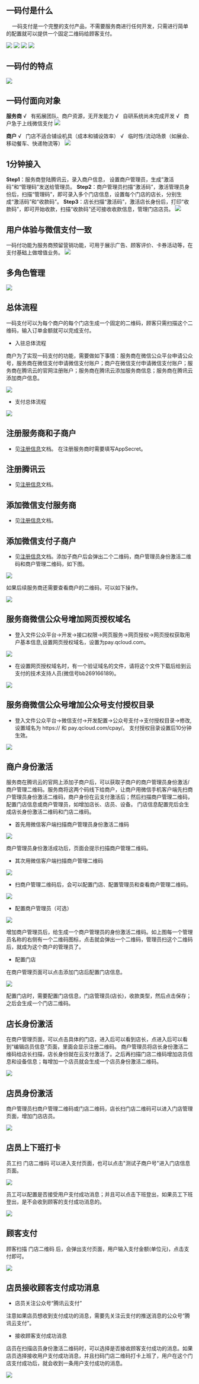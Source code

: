 ## 一码付是什么
&nbsp;&nbsp;&nbsp;&nbsp;一码支付是一个完整的支付产品，不需要服务商进行任何开发，只需进行简单的配置就可以提供一个固定二维码给顾客支付。

![](https://mc.qcloudimg.com/static/img/f3257c1e45619b9e5d1cb5fa766c3c5b/%7BA0AFF396-FC8E-4BFD-B59D-16405C65A6E8%7D.png)
![](https://mc.qcloudimg.com/static/img/a5d730a10ac4d9a4be686603d3d1d558/%7BC736D1EB-ADB3-4B7C-A0B0-47E691F95922%7D.png)
![](https://mc.qcloudimg.com/static/img/8feb89ca6c375540d4d2bdb9b848a15a/%7B80A7289C-BF6E-46F7-8131-E86AC1F16AF7%7D.png)
![](https://mc.qcloudimg.com/static/img/e6d11cca557f936dc21e6bb89e3193f6/%7BFB2648EC-6F37-498C-A5C0-37FF5D5F2B55%7D.png)

## 一码付的特点
![](https://mc.qcloudimg.com/static/img/abd728743df8d185daa2f53f802345ea/%7B54A90A69-A2EF-4676-AEDE-7CF8661D665F%7D.png)

## 一码付面向对象
**服务商**
&radic;&nbsp;&nbsp;&nbsp;有拓展团队、商户资源，无开发能力 
&radic;&nbsp;&nbsp;&nbsp;自研系统尚未完成开发 
&radic;&nbsp;&nbsp;&nbsp;商户急于上线微信支付 
![](https://mc.qcloudimg.com/static/img/2808889d7a29381cfbfed1349a9f30f1/%7B67F4C0A9-62D8-40E6-815E-ED364800D59E%7D.png) 
 
**商户**
&radic;&nbsp;&nbsp;&nbsp;门店不适合铺设机具（成本和铺设效率）
&radic;&nbsp;&nbsp;&nbsp;临时性/流动场景（如展会、移动餐车、快递物流等）
![](https://mc.qcloudimg.com/static/img/4373166bb8d997cb5702df70294539b1/%7BA37CFBDF-B520-4DDA-9FB7-92645042E379%7D.png) 


## 1分钟接入
**Step1**：服务商登陆腾讯云，录入商户信息， 设置商户管理员，生成”激活码”和“管理码”发送给管理员。 
**Step2**：商户管理员扫描“激活码”，激活管理员身份后，扫描“管理码”，即可录入多个门店信息，设置每个门店的店长，分别生成“激活码”和“收款码”。 
**Step3**：店长扫描“激活码”，激活店长身份后，打印“收款码”，即可开始收款，扫描“收款码”还可接收收款信息，管理门店店员。 
![](https://mc.qcloudimg.com/static/img/7c815633c62d2ae246ea3c5ace1ea0c9/%7B209C2CD8-E6DB-4E8B-BFC3-FF46582D328E%7D.png)  

## 用户体验与微信支付一致
一码付功能为服务商预留营销功能，可用于展示广告、顾客评价、卡券活动等，在支付基础上做增值业务。 
![](https://mc.qcloudimg.com/static/img/2529a0d1e19d423426af11e56ebe3069/%7B3B90E105-3E13-455A-BE62-CC551D9C1BEC%7D.png)

## 多角色管理
![](https://mc.qcloudimg.com/static/img/556fdd71ce6ca2fa96006be508976d25/%7B76DF61C1-4A0A-4555-8F10-E08ADEF48DAC%7D.png)



## 总体流程

一码支付可以为每个商户的每个门店生成一个固定的二维码，顾客只需扫描这个二维码，输入订单金额就可以完成支付。

- 入驻总体流程

商户为了实现一码支付的功能，需要做如下事情：服务商在微信公众平台申请公众号，服务商在微信支付申请微信支付账户；商户在微信支付申请微信支付账户；服务商在腾讯云的官网注册账户；服务商在腾讯云添加服务商信息；服务商在腾讯云添加商户信息。

![](https://mc.qcloudimg.com/static/img/5f29d891fae5e95975b20b7c0a4eeaec/image.png)

- 支付总体流程

![](https://mc.qcloudimg.com/static/img/34e120586fa98a11c4514b21a3206950/image.png)

## 注册服务商和子商户

- 见[注册信息](https://www.qcloud.com/document/product/569/8695)文档。 在注册服务商时需要填写AppSecret。

## 注册腾讯云

- 见[注册信息](https://www.qcloud.com/document/product/569/8695)文档。

## 添加微信支付服务商

- 见[注册信息](https://www.qcloud.com/document/product/569/8695)文档。

## 添加微信支付子商户

- 见[注册信息](https://www.qcloud.com/document/product/569/8695)文档。添加子商户后会弹出二个二维码，商户管理员身份激活二维码和商户管理二维码，如下图。

![](https://mc.qcloudimg.com/static/img/2a9e9266927798ead8a3a5c3684122bc/image.png)

如果后续服务商还需要查看商户的二维码，可以如下操作。

![](https://mc.qcloudimg.com/static/img/9a6b926ee36e8bb7d8c88af83c592242/image.png)

## 服务商微信公众号增加网页授权域名

- 登入文件公众平台->开发->接口权限->网页服务->网页授权->网页授权获取用户基本信息,设置网页授权域名，设置为pay.qcloud.com。

![](https://mc.qcloudimg.com/static/img/d8274b9b78546dd39c06ae9be8bba4be/image.png)

- 在设置网页授权域名时，有一个验证域名的文件，请将这个文件下载后给到云支付的技术支持人员(微信号bb269166189)。

![](https://mc.qcloudimg.com/static/img/47317d803e5e6061722d5eaa6d2d011b/image.png)

## 服务商微信公众号增加公众号支付授权目录

- 登入文件公众平台->微信支付->开发配置->公众号支付->支付授权目录->修改,设置域名为 https:// 和 pay.qcloud.com/cpay/。 支付授权目录设置后10分钟生效。

![](https://mc.qcloudimg.com/static/img/3637b1108635a41f5ee3365891bf3b93/image.png)


## 商户身份激活

服务商在腾讯云的官网上添加子商户后，可以获取子商户的商户管理员身份激活/商户管理二维码。服务商将这两个码线下给商户，让商户用微信手机客户端先扫商户管理员身份激活二维码，商户身份在云支付激活后；然后扫描商户管理二维码，配置门店信息或商户管理员，如增加店长、店员、设备。 门店信息配置完后会生成店长身份激活二维码和门店二维码。

- 首先用微信客户端扫描商户管理员身份激活二维码

![](https://mc.qcloudimg.com/static/img/353f47c78d852320245b3013b40f3bfe/image.png)

商户管理员身份激活成功后，页面会提示扫描商户管理二维码。

- 其次用微信客户端扫描商户管理二维码

![](https://mc.qcloudimg.com/static/img/c4abb524a86496d886774ab55449cbfa/image.png)

- 扫商户管理二维码后，会可以配置门店、配置管理员和查看商户管理二维码。

![](https://mc.qcloudimg.com/static/img/37ff44a92ba44d655deb7741a53d556b/image.png)

- 配置商户管理员（可选）

![](https://mc.qcloudimg.com/static/img/4f965599164bf342ddb7d87f2a2b78a8/image.png)

增加商户管理员后，给生成一个商户管理员的身份激活二维码。如上图每一个管理员名称的右侧有一个二维码图标，点击就会弹出一个二维码，管理员扫这个二维码后，就成为这个商户的管理员了。

- 配置门店

在商户管理页面可以点击添加门店后配置门店信息。

![](https://mc.qcloudimg.com/static/img/23ac0d93a95e72bfd97f6365283dbda6/image.png)

配置门店时，需要配置门店信息，门店管理员(店长)，收款类型，然后点击保存；之后会生成一个门店二维码。

## 店长身份激活
在商户管理页面，可以点击具体的门店，进入后可以看到店长，点进入后可以看到“编辑店员信息”页面，里面会显示注册二维码。 商户管理员将店长身份激活二维码给店长扫描，店长身份就在云支付激活了。之后再扫描门店二维码增加店员信息和设备信息；每增加一个店员就会生成一个店员身份激活二维码。

![](https://mc.qcloudimg.com/static/img/08e507b6145d38812c2d11edb4c299e7/image.png)

## 店员身份激活

商户管理员扫商户管理二维码或门店二维码，店长扫门店二维码可以进入门店管理页面，增加门店店员。

![](https://mc.qcloudimg.com/static/img/f1f6a2e5646e893e5de7e9570636e31a/image.png)

## 店员上下班打卡

员工扫 门店二维码 可以进入支付页面，也可以点击"测试子商户号"进入门店信息页面。

![](https://mc.qcloudimg.com/static/img/48b1f74bc7441fdc655e492666bd9eec/image.png)

员工可以配置是否接受用户支付成功消息；并且可以点击下班登出，如果员工下班登出，是不会收到顾客的支付成功消息的。

![](https://mc.qcloudimg.com/static/img/ceda0b6dc0f036413db54a4c4f7da42e/image.png)

## 顾客支付
顾客扫描 门店二维码 后，会弹出支付页面，用户输入支付金额(单位元)，点击支付即可。

![](https://mc.qcloudimg.com/static/img/48b1f74bc7441fdc655e492666bd9eec/image.png)

## 店员接收顾客支付成功消息

- 店员关注公众号“腾讯云支付”

注意如果店员想收到支付成功的消息，需要先关注云支付的推送消息的公众号“腾讯云支付”。

- 接收顾客支付成功消息

店员在扫描店员身份激活二维码时，可以选择是否接收顾客支付成功的消息。如果店员选择接收用户支付成功消息，并且扫码门店二维码打卡上班了，用户在这个门店支付成功后，就会收到一条用户支付成功的消息。

![](https://mc.qcloudimg.com/static/img/0b5d0cd350a1659c19399efcc3b34712/image.png)
